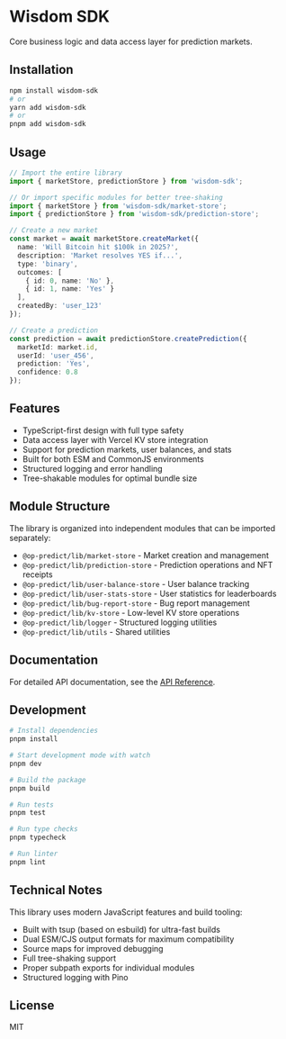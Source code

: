 # Wisdom SDK

Core business logic and data access layer for prediction markets.

## Installation

```bash
npm install wisdom-sdk
# or
yarn add wisdom-sdk
# or
pnpm add wisdom-sdk
```

## Usage

```typescript
// Import the entire library
import { marketStore, predictionStore } from 'wisdom-sdk';

// Or import specific modules for better tree-shaking
import { marketStore } from 'wisdom-sdk/market-store';
import { predictionStore } from 'wisdom-sdk/prediction-store';

// Create a new market
const market = await marketStore.createMarket({
  name: 'Will Bitcoin hit $100k in 2025?',
  description: 'Market resolves YES if...',
  type: 'binary',
  outcomes: [
    { id: 0, name: 'No' },
    { id: 1, name: 'Yes' }
  ],
  createdBy: 'user_123'
});

// Create a prediction
const prediction = await predictionStore.createPrediction({
  marketId: market.id,
  userId: 'user_456',
  prediction: 'Yes',
  confidence: 0.8
});
```

## Features

- TypeScript-first design with full type safety
- Data access layer with Vercel KV store integration
- Support for prediction markets, user balances, and stats
- Built for both ESM and CommonJS environments
- Structured logging and error handling
- Tree-shakable modules for optimal bundle size

## Module Structure

The library is organized into independent modules that can be imported separately:

- `@op-predict/lib/market-store` - Market creation and management
- `@op-predict/lib/prediction-store` - Prediction operations and NFT receipts
- `@op-predict/lib/user-balance-store` - User balance tracking
- `@op-predict/lib/user-stats-store` - User statistics for leaderboards
- `@op-predict/lib/bug-report-store` - Bug report management
- `@op-predict/lib/kv-store` - Low-level KV store operations
- `@op-predict/lib/logger` - Structured logging utilities
- `@op-predict/lib/utils` - Shared utilities

## Documentation

For detailed API documentation, see the [API Reference](./docs/API.md).

## Development

```bash
# Install dependencies
pnpm install

# Start development mode with watch
pnpm dev

# Build the package
pnpm build

# Run tests
pnpm test

# Run type checks
pnpm typecheck

# Run linter
pnpm lint
```

## Technical Notes

This library uses modern JavaScript features and build tooling:

- Built with tsup (based on esbuild) for ultra-fast builds
- Dual ESM/CJS output formats for maximum compatibility
- Source maps for improved debugging
- Full tree-shaking support
- Proper subpath exports for individual modules
- Structured logging with Pino

## License

MIT